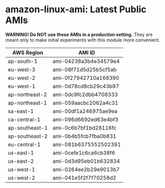 # amazon-linux-ami: Latest Public AMIs

**WARNING! Do NOT use these AMIs in a production setting.** They are meant only to make
    initial experiments with this module more convenient.

| AWS Region | AMI ID |
| ---------- | ------ |
| ap-south-1 | ami-04238a3b4e34579e4 |
| eu-west-3 | ami-08f71d5d25b5cf5ab |
| eu-west-2 | ami-0f27942710a168390 |
| eu-west-1 | ami-0d78cd8cb29c43b97 |
| ap-northeast-2 | ami-0dc9fc2dbb4708333 |
| ap-northeast-1 | ami-059aacbc2062a4c31 |
| sa-east-1 | ami-00df1a246975ae9ea |
| ca-central-1 | ami-096d6692ed63e4bf3 |
| ap-southeast-1 | ami-0c6b7bf1bd28116fc |
| ap-southeast-2 | ami-0b4b5fcb7fba0b831 |
| eu-central-1 | ami-081b6375552502391 |
| us-east-1 | ami-0cefe1c6ca6cb38f6 |
| us-east-2 | ami-0d3d95eb01b632834 |
| us-west-1 | ami-0264ee2b29e9013b7 |
| us-west-2 | ami-041e5f2f7f70258d2 |

